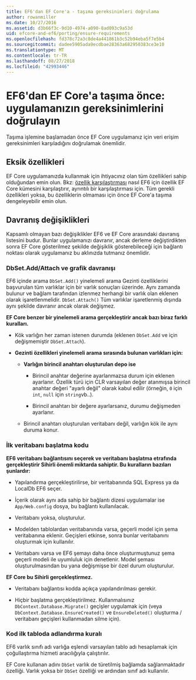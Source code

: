 ```yaml
---
title: EF6'dan EF Core'a - taşıma gereksinimleri doğrulama
author: rowanmiller
ms.date: 10/27/2016
ms.assetid: d3b66f3c-9d10-4974-a090-8ad093c9a53d
uid: efcore-and-ef6/porting/ensure-requirements
ms.openlocfilehash: fd378c72a3c8de4a441861b3c52b94eba5f7e5b4
ms.sourcegitcommit: dadee5905ada9ecdbae28363a682950383ce3e10
ms.translationtype: MT
ms.contentlocale: tr-TR
ms.lasthandoff: 08/27/2018
ms.locfileid: "42993446"
---
```

# <a name="before-porting-from-ef6-to-ef-core-validate-your-applications-requirements"></a>EF6'dan EF Core'a taşıma önce: uygulamanızın gereksinimlerini doğrulayın

Taşıma işlemine başlamadan önce EF Core uygulamanız için veri erişim gereksinimleri karşıladığını doğrulamak önemlidir.

## <a name="missing-features"></a>Eksik özellikleri

EF Core uygulamanızda kullanmak için ihtiyacınız olan tüm özellikleri sahip olduğundan emin olun. Bkz: [özellik karşılaştırması](../features.md) nasıl EF6 için özellik EF Core kümesini karşılaştırır, ayrıntılı bir karşılaştırması için. Tüm gerekli özellikleri yoksa, bu özelliklerin olmaması için önce EF Core'a taşıma dengeleyebilir emin olun.

## <a name="behavior-changes"></a>Davranış değişiklikleri

Kapsamlı olmayan bazı değişiklikler EF6 ve EF Core arasındaki davranış listesini budur. Bunlar uygulamanızı davranır, ancak derleme değiştirdikten sonra EF Core gösterilmez şekilde değişiklik gösterebileceği için bağlantı noktası olarak uygulamanız bu aklınızda tutmanız önemlidir.

### <a name="dbsetaddattach-and-graph-behavior"></a>DbSet.Add/Attach ve grafik davranışı

EF6 içinde arama `DbSet.Add()` yinelemeli arama Gezinti özelliklerini başvurulan tüm varlıklar için bir varlık sonuçları üzerinde. Aynı zamanda bulunur ve bağlam tarafından izlenmez herhangi bir varlık olan eklenen olarak işaretlenmelidir. `DbSet.Attach()` Tüm varlıklar işaretlenmiş dışında aynı şekilde davranır ancak olarak değişmez.

**EF Core benzer bir yinelemeli arama gerçekleştirir ancak bazı biraz farklı kuralları.**

*  Kök varlığın her zaman istenen durumda (eklenen `DbSet.Add` ve için değişmemiştir `DbSet.Attach`).

*  **Gezinti özellikleri yinelemeli arama sırasında bulunan varlıkları için:**

    *  **Varlığın birincil anahtarı oluşturulan depo ise**

        * Birincil anahtar değerine ayarlanmazsa durum için eklenen ayarlanır. Özellik türü için CLR varsayılan değer atanmışsa birincil anahtar değeri "ayarlı değil" olarak kabul edilir (örneğin, `0` için `int`, `null` için `string`vb..).

        * Birincil anahtarı bir değere ayarlarsanız, durumu değişmeden ayarlanır.

    *  Birincil anahtarı oluşturulan veritabanı değil, varlığın kök ile aynı duruma konur.

### <a name="code-first-database-initialization"></a>İlk veritabanı başlatma kodu

**EF6 veritabanı bağlantısını seçerek ve veritabanı başlatma etrafında gerçekleştirir Sihirli önemli miktarda sahiptir. Bu kuralların bazıları şunlardır:**

* Yapılandırma gerçekleştirilirse, bir veritabanında SQL Express ya da LocalDb EF6 seçer.

* İçerik olarak aynı ada sahip bir bağlantı dizesi uygulamalar ise `App/Web.config` dosya, bu bağlantı kullanılacak.

* Veritabanı yoksa, oluşturulur.

* Modelden tablolardan veritabanında varsa, geçerli model için şema veritabanına eklenir. Geçişleri etkinse, sonra bunlar veritabanını oluşturmak için kullanılır.

* Veritabanı varsa ve EF6 şemayı daha önce oluşturmuştunuz şema geçerli modeli ile uyumluluk için denetlenir. Model şeması oluşturulmasından bu yana değişmişse bir özel durum oluşturulur.

**EF Core bu Sihirli gerçekleştirmez.**

* Veritabanı bağlantısı kodda açıkça yapılandırılması gerekir.

* Hiçbir başlatma gerçekleştirilmez. Kullanmalısınız `DbContext.Database.Migrate()` geçişler uygulamak için (veya `DbContext.Database.EnsureCreated()` ve `EnsureDeleted()` oluşturma / veritabanı geçişleri kullanmadan silme için).

### <a name="code-first-table-naming-convention"></a>Kod ilk tabloda adlandırma kuralı

EF6 varlık sınıfı adı varlığa eşlendi varsayılan tablo adı hesaplamak için çoğullaştırma hizmeti aracılığıyla çalıştırılır.

EF Core kullanan adını `DbSet` varlık de türetilmiş bağlamda sağlanmaktadır özelliği. Varlık yoksa bir `DbSet` özelliği ve ardından sınıf adı kullanılır.
